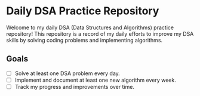 # Daily DSA Practice Repository

Welcome to my daily DSA (Data Structures and Algorithms) practice repository! This repository is a record of my daily efforts to improve my DSA skills by solving coding problems and implementing algorithms.

## Goals

- [ ] Solve at least one DSA problem every day.
- [ ] Implement and document at least one new algorithm every week.
- [ ] Track my progress and improvements over time.
